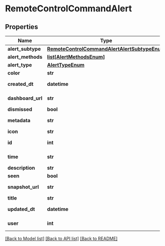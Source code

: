 # RemoteControlCommandAlert

## Properties
Name | Type | Description | Notes
------------ | ------------- | ------------- | -------------
**alert_subtype** | [**RemoteControlCommandAlertAlertSubtypeEnum**](RemoteControlCommandAlertAlertSubtypeEnum.md) |  | 
**alert_methods** | [**list[AlertMethodsEnum]**](AlertMethodsEnum.md) |  | [optional] 
**alert_type** | [**AlertTypeEnum**](AlertTypeEnum.md) |  | 
**color** | **str** |  | 
**created_dt** | **datetime** |  | [optional] [readonly] 
**dashboard_url** | **str** |  | [optional] [readonly] 
**dismissed** | **bool** |  | [optional] 
**metadata** | **str** |  | [optional] [readonly] 
**icon** | **str** |  | 
**id** | **int** |  | [optional] [readonly] 
**time** | **str** |  | [optional] [readonly] 
**description** | **str** |  | 
**seen** | **bool** |  | [optional] 
**snapshot_url** | **str** |  | [optional] [readonly] 
**title** | **str** |  | 
**updated_dt** | **datetime** |  | [optional] [readonly] 
**user** | **int** |  | [optional] [readonly] 

[[Back to Model list]](../README.md#documentation-for-models) [[Back to API list]](../README.md#documentation-for-api-endpoints) [[Back to README]](../README.md)


